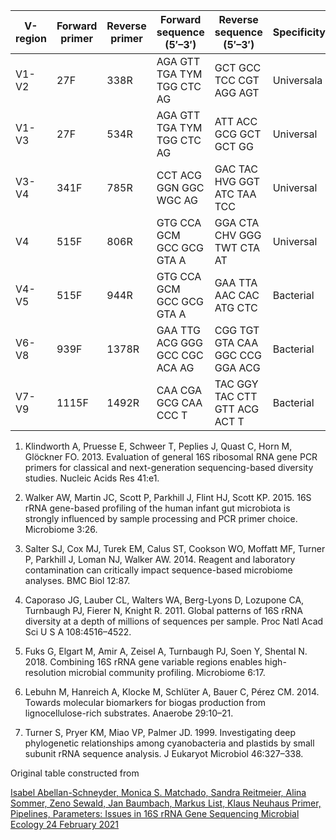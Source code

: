 V-region	| Forward primer	| Reverse primer	| Forward sequence (5′–3′)	| Reverse sequence (5′–3′)	| Specificity	| Annealing temp (°C) |	Reference
----------|-----------------|-----------------|---------------------------|---------------------------|-------------|---------------------|-----------
V1-V2	| 27F	 |  338R  |AGA GTT TGA TYM TGG CTC AG	    |GCT GCC TCC CGT AGG AGT	        |Universala	|57	|Salter et al. (3)
V1-V3	| 27F	 |  534R  |AGA GTT TGA TYM TGG CTC AG	    |ATT ACC GCG GCT GCT GG	          |Universal	|57	|Walker et al. (2)
V3-V4	| 341F |	785R  |CCT ACG GGN GGC WGC AG	        |GAC TAC HVG GGT ATC TAA TCC	    |Universal	|55	|Klindworth et al. (1)
V4	  | 515F |	806R  |GTG CCA GCM GCC GCG GTA A	    |GGA CTA CHV GGG TWT CTA AT	      |Universal	|53	|Caporaso et al. (4)
V4-V5	| 515F |	944R	|GTG CCA GCM GCC GCG GTA A	    |GAA TTA AAC CAC ATG CTC	        |Bacterial	|53	|Fuks et al. (5)
V6-V8	| 939F |	1378R	|GAA TTG ACG GGG GCC CGC ACA AG	|CGG TGT GTA CAA GGC CCG GGA ACG	|Bacterial	|58	|Lebuhn et al. (6)
V7-V9	| 1115F|	1492R	|CAA CGA GCG CAA CCC T	        |TAC GGY TAC CTT GTT ACG ACT T	  |Bacterial	|51	|Turner et al. (7)


1. Klindworth A, Pruesse E, Schweer T, Peplies J, Quast C, Horn M, Glöckner FO. 2013. Evaluation of general 16S ribosomal RNA gene PCR primers for classical and next-generation sequencing-based diversity studies. Nucleic Acids Res 41:e1.

2. Walker AW, Martin JC, Scott P, Parkhill J, Flint HJ, Scott KP. 2015. 16S rRNA gene-based profiling of the human infant gut microbiota is strongly influenced by sample processing and PCR primer choice. Microbiome 3:26.

3. Salter SJ, Cox MJ, Turek EM, Calus ST, Cookson WO, Moffatt MF, Turner P, Parkhill J, Loman NJ, Walker AW. 2014. Reagent and laboratory contamination can critically impact sequence-based microbiome analyses. BMC Biol 12:87.

4. Caporaso JG, Lauber CL, Walters WA, Berg-Lyons D, Lozupone CA, Turnbaugh PJ, Fierer N, Knight R. 2011. Global patterns of 16S rRNA diversity at a depth of millions of sequences per sample. Proc Natl Acad Sci U S A 108:4516–4522.

5. Fuks G, Elgart M, Amir A, Zeisel A, Turnbaugh PJ, Soen Y, Shental N. 2018. Combining 16S rRNA gene variable regions enables high-resolution microbial community profiling. Microbiome 6:17.

6. Lebuhn M, Hanreich A, Klocke M, Schlüter A, Bauer C, Pérez CM. 2014. Towards molecular biomarkers for biogas production from lignocellulose-rich substrates. Anaerobe 29:10–21.

7. Turner S, Pryer KM, Miao VP, Palmer JD. 1999. Investigating deep phylogenetic relationships among cyanobacteria and plastids by small subunit rRNA sequence analysis. J Eukaryot Microbiol 46:327–338.


Original table constructed from 

[Isabel Abellan-Schneyder, 
Monica S. Matchado, 
Sandra Reitmeier, 
Alina Sommer, 
Zeno Sewald, 
Jan Baumbach, 
Markus List, Klaus Neuhaus
Primer, Pipelines, Parameters: Issues in 16S rRNA Gene Sequencing
Microbial Ecology
24 February 2021](https://doi.org/10.1128/mSphere.01202-20)

